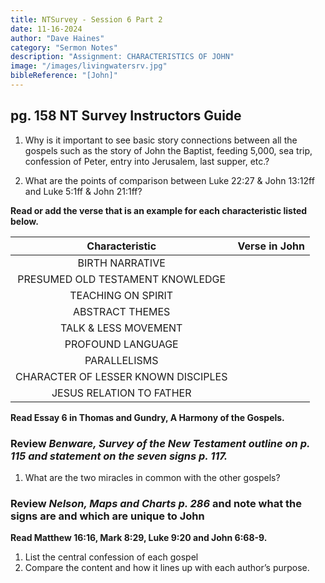 ```yaml
---
title: NTSurvey - Session 6 Part 2
date: 11-16-2024
author: "Dave Haines"
category: "Sermon Notes"
description: "Assignment: CHARACTERISTICS OF JOHN"
image: "/images/livingwatersrv.jpg"
bibleReference: "[John]"
---
```


## **pg. 158 NT Survey Instructors Guide**

1. Why is it important to see basic story connections between all the gospels such as the story of John the Baptist, feeding 5,000, sea trip, confession of Peter, entry into Jerusalem, last supper, etc.?

2. What are the points of comparison between Luke 22:27 & John 13:12ff and Luke 5:1ff & John 21:1ff?

**Read or add the verse that is an example for each characteristic listed below.**

| Characteristic | Verse in John |
|:--------------:|:-------------:|
| BIRTH NARRATIVE | |
|PRESUMED OLD TESTAMENT KNOWLEDGE | |
| TEACHING ON SPIRIT | |
| ABSTRACT THEMES | |
| TALK & LESS MOVEMENT | |
| PROFOUND LANGUAGE | |
| PARALLELISMS | |
| CHARACTER OF LESSER KNOWN DISCIPLES | |
| JESUS RELATION TO FATHER | |

**Read Essay 6 in Thomas and Gundry, A Harmony of the Gospels.**

### Review *Benware, Survey of the New Testament outline on p. 115 and statement on the seven signs p. 117.*

1. What are the two miracles in common with the other gospels?

### Review *Nelson, Maps and Charts p. 286* and note what the signs are and which are unique to John

**Read Matthew 16:16, Mark 8:29, Luke 9:20 and John 6:68-9.**  

1. List the central confession of each gospel
2. Compare the content and how it lines up with each author’s purpose.
